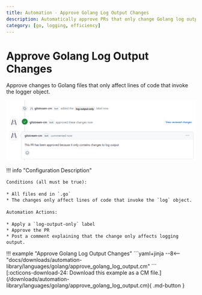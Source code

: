 ```yaml
---
title: Automation - Approve Golang Log Output Changes
description: Automatically approve PRs that only change Golang log output.
category: [go, logging, efficiency]
---
```

# Approve Golang Log Output Changes

<!-- --8<-- [start:example]-->

Approve changes to Golang files that only affect lines of code that invoke the logger object.

![approve Golang log output](/automations/languages/approve-log-output.png)


!!! info "Configuration Description"


    Conditions (all must be true):

    * All files end in `.go`
    * The changes only affect lines of code that invoke the `log` object.

    Automation Actions:

    * Apply a `log-output-only` label
    * Approve the PR
    * Post a comment explaining that the change only affects logging output.

<div class="automationExample" markdown="1">
!!! example "Approve Golang Log Output Changes"
    ```yaml+jinja
    --8<-- "docs/downloads/automation-library/languages/golang/approve_golang_log_output.cm"
    ```
    <div class="result" markdown>
      <span>
      [:octicons-download-24: Download this example as a CM file.](/downloads/automation-library/languages/golang/approve_golang_log_output.cm){ .md-button }
      </span>
    </div>
<!-- --8<-- [end:example]-->
